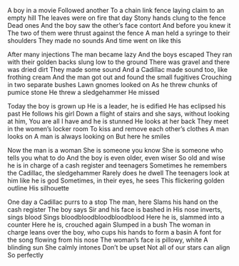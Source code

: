 A boy in a movie Followed another To a chain link fence laying claim to an empty hill The leaves were on fire that day Stony hands clung to the fence Dead ones And the boy saw the other’s face contort And before you knew it The two of them were thrust against the fence A man held a syringe to their shoulders They made no sounds And time went on like this

After many injections The man became lazy And the boys escaped They ran with their golden backs slung low to the ground There was gravel and there was dried dirt They made some sound And a Cadillac made sound too, like frothing cream And the man got out and found the small fugitives Crouching in two separate bushes Lawn gnomes looked on As he threw chunks of pumice stone He threw a sledgehammer He missed

Today the boy is grown up He is a leader, he is edified He has eclipsed his past He follows his girl Down a flight of stairs and she says, without looking at him, You are all I have and he is stunned He looks at her back They meet in the women’s locker room To kiss and remove each other’s clothes A man looks on A man is always looking on But here he smiles

Now the man is a woman She is someone you know She is someone who tells you what to do And the boy is even older, even wiser So old and wise he is in charge of a cash register and teenagers Sometimes he remembers the Cadillac, the sledgehammer Rarely does he dwell The teenagers look at him like he is god Sometimes, in their eyes, he sees This flickering golden outline His silhouette

One day a Cadillac purrs to a stop The man, here Slams his hand on the cash register The boy says Sir and his face is bashed in His nose inverts, sings blood Sings bloodbloodbloodbloodblood Here he is, slammed into a counter Here he is, crouched again Slumped in a bush The woman in charge leans over the boy, who cups his hands to form a basin A font for the song flowing from his nose The woman’s face is pillowy, white A blinding sun She calmly intones Don’t be upset Not all of our stars can align So perfectly
